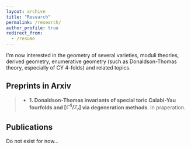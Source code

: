 ```yaml
---
layout: archive
title: "Research"
permalink: /research/
author_profile: true
redirect_from:
  - /resume
---
```


I'm now interested in the geometry of several varieties, moduli theories, derived geometry, enumerative geometry (such as Donaldson-Thomas theory, especially of CY $4$-folds) and related topics.

## Preprints in Arxiv

> + **1. Donaldson-Thomas invariants of special toric Calabi-Yau fourfolds and $[\mathbb C^4/\mathbb Z_r]$ via degeneration methods**. In praperation.
## Publications

Do not exist for now...
